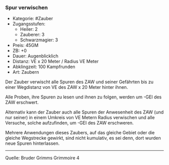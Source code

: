 ### Spur verwischen

- Kategorie: #Zauber
- Zugangsstufen:
  - Heiler: 2
  - Zauberer: 3
  - Schwarzmagier: 3
- Preis: 45GM
- ZB: +0
- Dauer: Augenblicklich
- Distanz: VE x 20 Meter / Radius VE Meter
- Abklingzeit: 100 Kampfrunden
- Art: Zaubern

Der Zauber verwischt alle Spuren des ZAW und seiner Gefährten bis zu einer Wegdistanz von VE des ZAW x 20 Meter hinter ihnen.

Alle Proben, ihre Spuren zu lesen und ihnen zu folgen, werden um -GEI des ZAW erschwert.

Alternativ kann der Zauber auch alle Spuren der Anwesenheit des ZAW (und nur seiner) in einem Umkreis von VE Metern Radius verwischen und alle Versuche, solche aufzufinden, um -GEI des ZAW erschweren.

Mehrere Anwendungen dieses Zaubers, auf das gleiche Gebiet oder die gleiche Wegstrecke gewirkt, sind nicht kumulativ, es sei denn, dort wurden neue Spuren hinterlassen.

---

Quelle: Bruder Grimms Grimmoire 4
